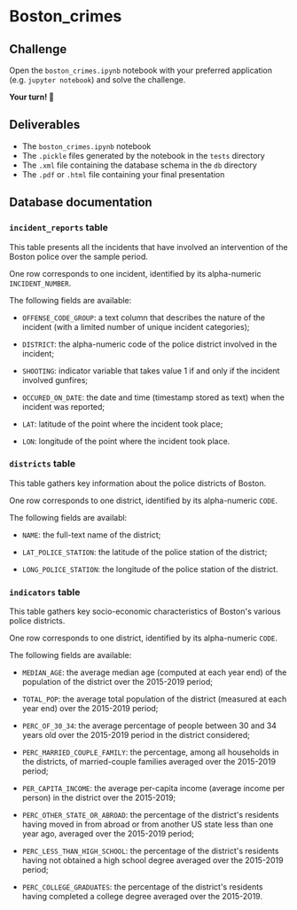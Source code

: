 # Boston_crimes

## Challenge

Open the `boston_crimes.ipynb` notebook with your preferred application (e.g. `jupyter notebook`) and solve the challenge.

**Your turn! 🚀**

## Deliverables

- The `boston_crimes.ipynb` notebook
- The `.pickle` files generated by the notebook in the `tests` directory
- The `.xml` file containing the database schema in the `db` directory
- The `.pdf` or `.html` file containing your final presentation

## Database documentation

### `incident_reports` table

This table presents all the incidents that have involved an intervention of the Boston police over the sample period.

One row corresponds to one incident, identified by its alpha-numeric `INCIDENT_NUMBER`.

The following fields are available:

- `OFFENSE_CODE_GROUP`: a text column that describes the nature of the incident (with a limited number of unique incident categories);


- `DISTRICT`: the alpha-numeric code of the police district involved in the incident;


- `SHOOTING`: indicator variable that takes value 1 if and only if the incident involved gunfires;


- `OCCURED_ON_DATE`: the date and time (timestamp stored as text) when the incident was reported;


- `LAT`: latitude of the point where the incident took place;


- `LON`: longitude of the point where the incident took place.


### `districts` table

This table gathers key information about the police districts of Boston.

One row corresponds to one district, identified by its alpha-numeric `CODE`.

The following fields are availabl:

- `NAME`: the full-text name of the district;


- `LAT_POLICE_STATION`: the latitude of the police station of the district;


- `LONG_POLICE_STATION`: the longitude of the police station of the district.


### `indicators` table

This table gathers key socio-economic characteristics of Boston's various police districts.

One row corresponds to one district, identified by its alpha-numeric `CODE`.

The following fields are available:

- `MEDIAN_AGE`: the average median age (computed at each year end) of the population of the district over the 2015-2019 period;


- `TOTAL_POP`: the average total population of the district (measured at each year end) over the 2015-2019 period;


- `PERC_OF_30_34`: the average percentage of people between 30 and 34 years old over the 2015-2019 period in the district considered;


- `PERC_MARRIED_COUPLE_FAMILY`: the percentage, among all households in the districts, of married-couple families averaged over the 2015-2019 period;


- `PER_CAPITA_INCOME`: the average per-capita income (average income per person) in the district over the 2015-2019;


- `PERC_OTHER_STATE_OR_ABROAD`: the percentage of the district's residents having moved in from abroad or from another US state less than one year ago, averaged over the 2015-2019 period;


- `PERC_LESS_THAN_HIGH_SCHOOL`: the percentage of the district's residents having not obtained a high school degree averaged over the 2015-2019 period;


- `PERC_COLLEGE_GRADUATES`: the percentage of the district's residents having completed a college degree averaged over the 2015-2019.

